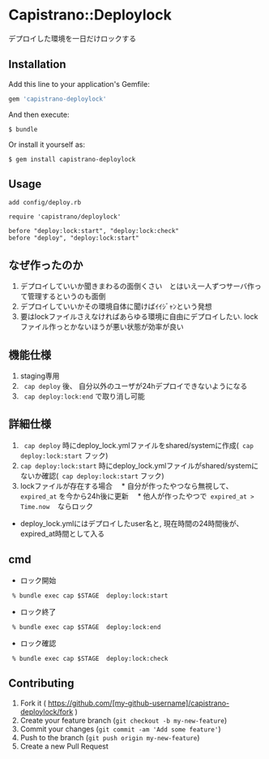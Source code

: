 # Capistrano::Deploylock

デプロイした環境を一日だけロックする

## Installation

Add this line to your application's Gemfile:

```ruby
gem 'capistrano-deploylock'
```

And then execute:

    $ bundle

Or install it yourself as:

    $ gem install capistrano-deploylock

## Usage

    add config/deploy.rb

    require 'capistrano/deploylock'

~~~
before "deploy:lock:start", "deploy:lock:check"
before "deploy", "deploy:lock:start"
~~~

## なぜ作ったのか
1. デプロイしていいか聞きまわるの面倒くさい　とはいえ一人ずつサーバ作って管理するというのも面倒
1. デプロイしていいかその環境自体に聞けばｲｲｼﾞｬﾝという発想
1. 要はlockファイルさえなければあらゆる環境に自由にデプロイしたい. lockファイル作っとかないほうが悪い状態が効率が良い

## 機能仕様
1. staging専用
1. `` cap deploy`` 後、 自分以外のユーザが24hデプロイできないようになる
1. `` cap deploy:lock:end`` で取り消し可能

## 詳細仕様
1. `` cap deploy``  時にdeploy_lock.ymlファイルをshared/systemに作成(`` cap deploy:lock:start`` フック)
1. `` cap deploy:lock:start `` 時にdeploy_lock.ymlファイルがshared/systemにないか確認(`` cap deploy:lock:start`` フック)
1. lockファイルが存在する場合
　* 自分が作ったやつなら無視して、`` expired_at`` を今から24h後に更新
　* 他人が作ったやつで`` expired_at > Time.now　`` ならロック

* deploy_lock.ymlにはデプロイしたuser名と, 現在時間の24時間後が、expired_at時間として入る


## cmd 


* ロック開始

~~~
 % bundle exec cap $STAGE  deploy:lock:start
~~~

* ロック終了

~~~
 % bundle exec cap $STAGE  deploy:lock:end
~~~

* ロック確認

~~~
 % bundle exec cap $STAGE  deploy:lock:check
~~~



## Contributing

1. Fork it ( https://github.com/[my-github-username]/capistrano-deploylock/fork )
2. Create your feature branch (`git checkout -b my-new-feature`)
3. Commit your changes (`git commit -am 'Add some feature'`)
4. Push to the branch (`git push origin my-new-feature`)
5. Create a new Pull Request
